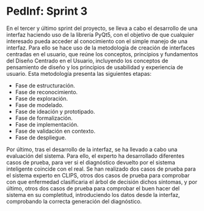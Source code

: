 # PedInf: Sprint 3
En el tercer y último sprint del proyecto, se lleva a cabo el desarrollo de una interfaz haciendo uso de la librería PyQt5, con el objetivo de que cualquier interesado pueda acceder al conocimiento con el simple manejo de una interfaz. Para ello se hace uso de la metodología de creación de interfaces centradas en el usuario, que reúne los conceptos, principios y fundamentos del Diseño Centrado en el Usuario, incluyendo los conceptos de pensamiento de diseño y los principios de usabilidad y experiencia de usuario. Esta metodología presenta las siguientes etapas:

* Fase de estructuración.
* Fase de reconocimiento.
* Fase de exploración.
* Fase de modelado.
* Fase de ideación y prototipado.
* Fase de formalización.
* Fase de implementación.
* Fase de validación en contexto.
* Fase de despliegue.

Por último, tras el desarrollo de la interfaz, se ha llevado a cabo una evaluación del sistema. Para ello, el experto ha desarrollado diferentes casos de prueba, para ver si el diagnóstico devuelto por el sistema inteligente coincide con el real. Se han realizado dos casos de prueba para el sistema experto en CLIPS, otros dos casos de prueba para comprobar con que enfermedad clasificaria el árbol de decisión dichos síntomas, y por último, otros dos casos de prueba para comprobar el buen hacer del sistema en su completitud, introduciendo los datos desde la interfaz, comprobando la correcta generación del diagnóstico.
